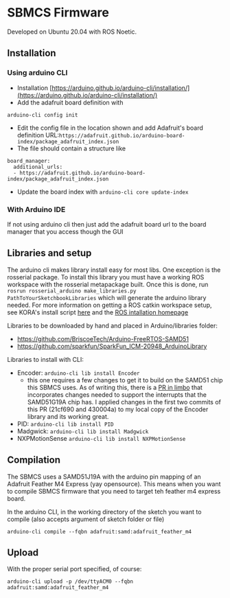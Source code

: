 # SBMCS Firmware
Developed on Ubuntu 20.04 with ROS Noetic.
## Installation

### Using arduino CLI
- Installation [https://arduino.github.io/arduino-cli/installation/](https://arduino.github.io/arduino-cli/installation/)
- Add the adafruit board definition with
```
arduino-cli config init
```
- Edit the config file in the location shown and add Adafruit's board definition URL:```https://adafruit.github.io/arduino-board-index/package_adafruit_index.json``` 
- The file should contain a structure like 
```
board_manager:                                                                                                                                                
  additional_urls:                                                                                                                                            
  - https://adafruit.github.io/arduino-board-index/package_adafruit_index.json
```
- Update the board index with ```arduino-cli core update-index```

### With Arduino IDE 
If not using arduino cli then just add the adafruit board url to the board manager that you access though the GUI

## Libraries and setup
The arduino cli makes library install easy for most libs. One exception is the rosserial package. To install this library you must have a working ROS workspace  with the rosserial metapackage built. Once this is done, run
```rosrun rosserial_arduino make_libraries.py PathToYourSketchbookLibraries```
which will generate the arduino library needed. For more information on getting a ROS catkin workspace setup, see KORA's install script [here](https://github.com/UKyKORA/LunaRover/blob/master/doc/ros_setup.sh) and the [ROS intallation homepage](http://wiki.ros.org/ROS/Installation)

Libraries to be downloaded by hand and placed in Arduino/libraries folder:
- https://github.com/BriscoeTech/Arduino-FreeRTOS-SAMD51 
- https://github.com/sparkfun/SparkFun_ICM-20948_ArduinoLibrary

Libraries to install with CLI:
- Encoder: ```arduino-cli lib install Encoder```
  - this one requires a few changes to get it to build on the SAMD51 chip this SBMCS uses. As of writing this, there is a [PR in limbo](https://github.com/PaulStoffregen/Encoder/pull/34) that incorporates changes needed to support the interrupts that the SAMD51G19A chip has. I applied changes in the first two commits of this PR (21cf690 and 430004a) to my local copy of the Encoder library and its working great.
- PID: ```arduino-cli lib install PID```
- Madgwick: ```arduino-cli lib install Madgwick```
- NXPMotionSense ```arduino-cli lib install NXPMotionSense```

## Compilation

The SBMCS uses a SAMD51J19A with the arduino pin mapping of an Adafruit Feather M4 Express (yay opensource). This means when you want to compile SBMCS firmware that you need to target teh feather m4 express board.

In the arduino CLI, in the working directory of the sketch you want to compile (also accepts argument of sketch folder or file)
```
arduino-cli compile --fqbn adafruit:samd:adafruit_feather_m4
```

## Upload
With the proper serial port specified, of course:

```arduino-cli upload -p /dev/ttyACM0 --fqbn adafruit:samd:adafruit_feather_m4```
